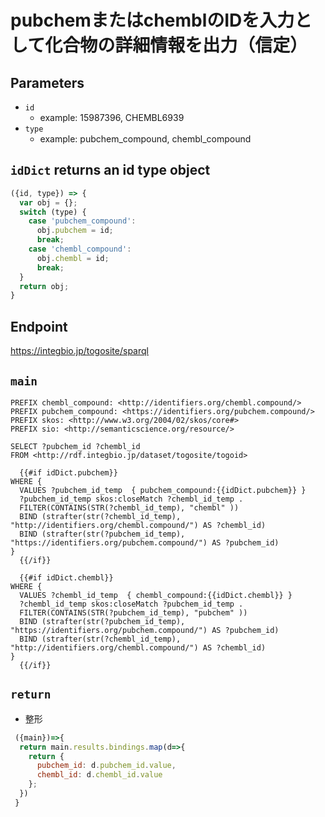 # pubchemまたはchemblのIDを入力として化合物の詳細情報を出力（信定）

## Parameters
* `id`
  * example: 15987396, CHEMBL6939
* `type`
  * example: pubchem_compound, chembl_compound
  
## `idDict` returns an id type object

```javascript
({id, type}) => {
  var obj = {};
  switch (type) {
    case 'pubchem_compound':
      obj.pubchem = id;
      break;
    case 'chembl_compound':
      obj.chembl = id;
      break;
  }
  return obj;
}
```

## Endpoint

https://integbio.jp/togosite/sparql

## `main`

```sparql
PREFIX chembl_compound: <http://identifiers.org/chembl.compound/>
PREFIX pubchem_compound: <https://identifiers.org/pubchem.compound/>
PREFIX skos: <http://www.w3.org/2004/02/skos/core#>
PREFIX sio: <http://semanticscience.org/resource/>

SELECT ?pubchem_id ?chembl_id
FROM <http://rdf.integbio.jp/dataset/togosite/togoid>

  {{#if idDict.pubchem}}
WHERE {
  VALUES ?pubchem_id_temp  { pubchem_compound:{{idDict.pubchem}} }
  ?pubchem_id_temp skos:closeMatch ?chembl_id_temp .
  FILTER(CONTAINS(STR(?chembl_id_temp), "chembl" ))
  BIND (strafter(str(?chembl_id_temp), "http://identifiers.org/chembl.compound/") AS ?chembl_id)
  BIND (strafter(str(?pubchem_id_temp), "https://identifiers.org/pubchem.compound/") AS ?pubchem_id)
}
  {{/if}}
   
  {{#if idDict.chembl}}
WHERE {
  VALUES ?chembl_id_temp  { chembl_compound:{{idDict.chembl}} }
  ?chembl_id_temp skos:closeMatch ?pubchem_id_temp .
  FILTER(CONTAINS(STR(?pubchem_id_temp), "pubchem" ))
  BIND (strafter(str(?pubchem_id_temp), "https://identifiers.org/pubchem.compound/") AS ?pubchem_id)
  BIND (strafter(str(?chembl_id_temp), "http://identifiers.org/chembl.compound/") AS ?chembl_id)
}
  {{/if}}
 ```

## `return`
- 整形

```javascript
 ({main})=>{
  return main.results.bindings.map(d=>{ 
    return {
      pubchem_id: d.pubchem_id.value, 
      chembl_id: d.chembl_id.value
    };
  }) 
 }
```